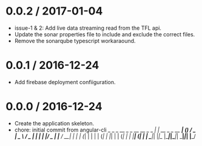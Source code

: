 
0.0.2 / 2017-01-04
==================

  * issue-1 & 2: Add live data streaming read from the TFL api.
  * Update the sonar properties file to include and exclude the correct files.
  * Remove the sonarqube typescript workaraound.

0.0.1 / 2016-12-24
==================

  * Add firebase deployment confiiguration.

0.0.0 / 2016-12-24
==================

  * Create the application skeleton.
  * chore: initial commit from angular-cli                           _                      _ _    __ _ _ __   __ _ _   _| | __ _ _ __       ___| (_)   / _  |  _ \ / _  | | | | |/ _  |  __|____ / __| | |  | (_| | | | | (_| | |_| | | (_| | | |_____| (__| | |   \____|_| |_|\__  |\____|_|\____|_|        \___|_|_|               |___/
